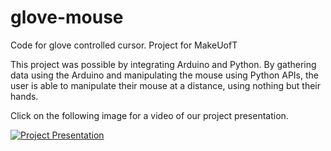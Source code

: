 # glove-mouse
Code for glove controlled cursor. Project for MakeUofT

This project was possible by integrating Arduino and Python. By gathering data using the Arduino and manipulating the mouse using Python APIs, the user is able to manipulate their mouse at a distance, using nothing but their hands.

Click on the following image for a video of our project presentation.

[![Project Presentation](https://img.youtube.com/vi/mnuq6heoNUI/0.jpg)](https://www.youtube.com/watch?v=mnuq6heoNUI)
